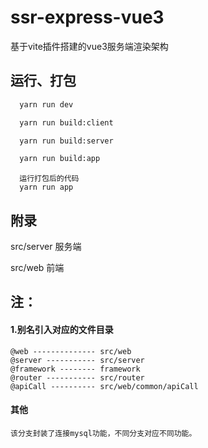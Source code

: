 
# ssr-express-vue3
基于vite插件搭建的vue3服务端渲染架构


## 运行、打包

```bash
  yarn run dev
```
```bash
  yarn run build:client
```
```bash
  yarn run build:server
```
```bash
  yarn run build:app
```
```
  运行打包后的代码
  yarn run app
```

## 附录

src/server 服务端

src/web    前端

## 注：
 #### 1.别名引入对应的文件目录

 ```
 @web -------------- src/web
 @server ----------- src/server
 @framework -------- framework
 @router ----------- src/router
 @apiCall ---------- src/web/common/apiCall
 
 ```

 #### 其他
 ```
该分支封装了连接mysql功能，不同分支对应不同功能。

 ```
